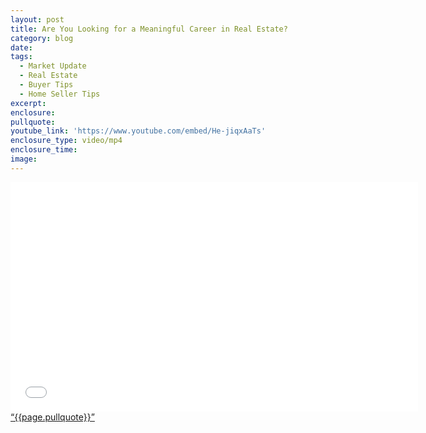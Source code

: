 ```yaml
---
layout: post
title: Are You Looking for a Meaningful Career in Real Estate?
category: blog
date:
tags:
  - Market Update
  - Real Estate
  - Buyer Tips
  - Home Seller Tips
excerpt:
enclosure:
pullquote:
youtube_link: 'https://www.youtube.com/embed/He-jiqxAaTs'
enclosure_type: video/mp4
enclosure_time:
image:
---
```

<iframe width="652" height="367" src="{{page.youtube_link}}" frameborder="0" allowfullscreen></iframe>
<a href="https://twitter.com/home/?status={{page.pullquote}}%20{{site.url}}{{page.url}}%20via%40{{site.data.settings.socials.twitter | remove: 'https://twitter.com/'}}" target='_blank' class="pullquote">&#8220;{{page.pullquote}}&#8221;</a>
